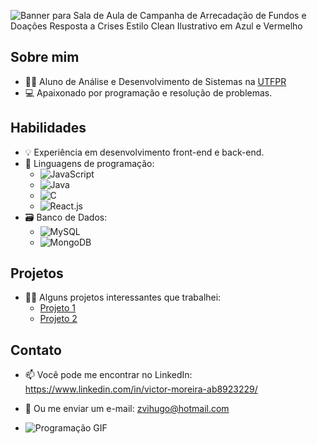 
![Banner para Sala de Aula de Campanha de Arrecadação de Fundos e Doações Resposta a Crises Estilo Clean Ilustrativo em Azul e Vermelho](https://github.com/zVihugo/git-find/assets/118476125/637072de-087b-4fa8-84d8-f593e2faa134)




## Sobre mim
- 👨‍🎓 Aluno de Análise e Desenvolvimento de Sistemas na [UTFPR](http://www.utfpr.edu.br/)
- 💻 Apaixonado por programação e resolução de problemas.

## Habilidades
- 💡 Experiência em desenvolvimento front-end e back-end.
- 🚀 Linguagens de programação:
  - ![JavaScript](https://img.shields.io/badge/-JavaScript-yellow)
  - ![Java](https://img.shields.io/badge/-Java-orange)
  - ![C](https://img.shields.io/badge/-C-blue)
  - ![React.js](https://img.shields.io/badge/-React.js-blue)
- 🗃️ Banco de Dados:
  - ![MySQL](https://img.shields.io/badge/-MySQL-blue)
  - ![MongoDB](https://img.shields.io/badge/-MongoDB-green)


## Projetos
- 👨‍💻 Alguns projetos interessantes que trabalhei:
  - [Projeto 1](https://github.com/zVihugo/Calculadora-Simples)
  - [Projeto 2](https://github.com/zVihugo/Projeto2-WebFrontEnd)

## Contato
- 📫 Você pode me encontrar no LinkedIn: https://www.linkedin.com/in/victor-moreira-ab8923229/
- 📧 Ou me enviar um e-mail: zvihugo@hotmail.com

- ![Programação GIF](https://media2.giphy.com/media/13HgwGsXF0aiGY/giphy.gif?cid=ecf05e478mpxqjf70j431tfzyz4v6ryfbt5mkhtbobwpsuir&ep=v1_gifs_search&rid=giphy.gif&ct=g)
